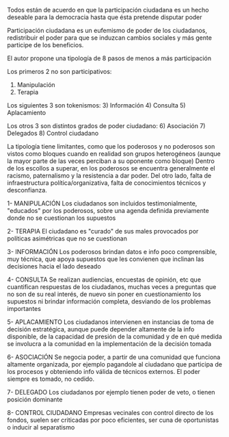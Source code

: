 Todos están de acuerdo en que la participación ciudadana es un hecho deseable para la democracia hasta que ésta pretende disputar poder

Participación ciudadana es un eufemismo de poder de los ciudadanos, redistribuir el poder para que se induzcan cambios sociales y más gente participe de los beneficios.

El autor propone una tipología de 8 pasos de menos a más participación

Los primeros 2 no son participativos:
1) Manipulación
2) Terapia

Los siguientes 3 son tokenismos:
3) Información
4) Consulta
5) Aplacamiento

Los otros 3 son distintos grados de poder ciudadano:
6) Asociación
7) Delegados
8) Control ciudadano

La tipología tiene limitantes, como que los poderosos y no poderosos son vistos como bloques cuando en realidad son grupos heterogéneos (aunque la mayor parte de las veces perciban a su oponente como bloque) Dentro de los escollos a superar, en los poderosos se encuentra generalmente el racismo, paternalismo y la resistencia a dar poder. Del otro lado, falta de infraestructura política/organizativa, falta de conocimientos técnicos y desconfianza.

1- MANIPULACIÓN Los ciudadanos son incluidos testimonialmente, "educados" por los poderosos, sobre una agenda definida previamente donde no se cuestionan los supuestos

2- TERAPIA El ciudadano es "curado" de sus males provocados por políticas asimétricas que no se cuestionan

3- INFORMACIÓN Los poderosos brindan datos e info poco comprensible, muy técnica, que apoya supuestos que les convienen que inclinan las decisiones hacia el lado deseado

4- CONSULTA Se realizan audiencias, encuestas de opinión, etc que cuantifican respuestas de los ciudadanos, muchas veces a preguntas que no son de su real interés, de nuevo sin poner en cuestionamiento los supuestos ni brindar información completa, desviando de los problemas importantes

5- APLACAMIENTO Los ciudadanos intervienen en instancias de toma de decisión estratégica, aunque puede depender altamente de la info disponible, de la capacidad de presión de la comunidad y de en qué medida se involucra a la comunidad en la implementación de la decisión tomada

6- ASOCIACIÓN Se negocia poder, a partir de una comunidad que funciona altamente organizada, por ejemplo pagandole al ciudadano que participa de los procesos y obteniendo info válida de técnicos externos. El poder siempre es tomado, no cedido.

7- DELEGADO Los ciudadanos por ejemplo tienen poder de veto, o tienen posición dominante

8- CONTROL CIUDADANO Empresas vecinales con control directo de los fondos, suelen ser criticadas por poco eficientes, ser cuna de oportunistas o inducir al separatismo
